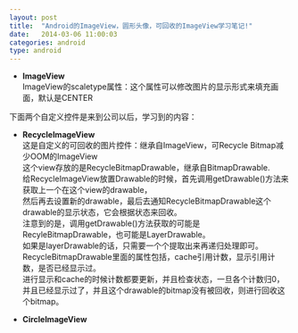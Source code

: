 ```yaml
---
layout: post
title:  "Android的ImageView，圆形头像，可回收的ImageView学习笔记!"
date:   2014-03-06 11:00:03
categories: android
type: android
---
```


* **ImageView**  
ImageView的scaletype属性：这个属性可以修改图片的显示形式来填充画面，默认是CENTER

下面两个自定义控件是来到公司以后，学习到的内容：  

* **RecycleImageView**  
这是自定义的可回收的图片控件：继承自ImageView，可Recycle Bitmap减少OOM的ImageView  
这个view存放的是RecycleBitmapDrawable，继承自BitmapDrawable.  
给RecycleImageView放置Drawable的时候，首先调用getDrawable()方法来获取上一个在这个view的drawable，  
然后再去设置新的drawable，最后去通知RecycleBitmapDrawable这个drawable的显示状态，它会根据状态来回收。  
注意到的是，调用getDrawable()方法获取的可能是RecyleBitmapDrawable，也可能是LayerDrawable。  
如果是layerDrawable的话，只需要一个个提取出来再递归处理即可。  
RecycleBitmapDrawable里面的属性包括，cache引用计数，显示引用计数，是否已经显示过。  
进行显示和cache的时候计数都要更新，并且检查状态，一旦各个计数归0，并且已经显示过了，并且这个drawable的bitmap没有被回收，则进行回收这个bitmap。

* **CircleImageView**